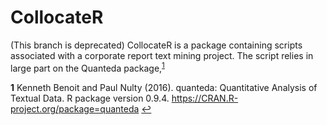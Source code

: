 # CollocateR
(This branch is deprecated)
CollocateR is a package containing scripts associated with a corporate report text mining project. The script relies in large part on the Quanteda package,<sup id="a1">[1](#f1)</sup>

<!-- footnote -->

<b id="f1">1</b> Kenneth Benoit and Paul Nulty (2016). quanteda: Quantitative Analysis of Textual Data.
  R package version 0.9.4. https://CRAN.R-project.org/package=quanteda  [↩](#a1)

<!-- footnote ends -->
